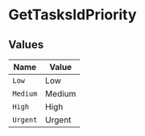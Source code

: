 # GetTasksIdPriority


## Values

| Name     | Value    |
| -------- | -------- |
| `Low`    | Low      |
| `Medium` | Medium   |
| `High`   | High     |
| `Urgent` | Urgent   |
